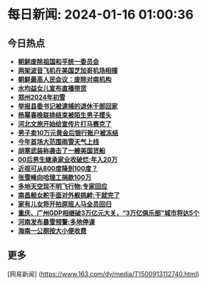 
# 每日新闻: 2024-01-16 01:00:36
## 今日热点

- **[朝鲜废除祖国和平统一委员会](https://www.163.com/search?keyword=%E6%9C%9D%E9%B2%9C%E5%BA%9F%E9%99%A4%E7%A5%96%E5%9B%BD%E5%92%8C%E5%B9%B3%E7%BB%9F%E4%B8%80%E5%A7%94%E5%91%98%E4%BC%9A)**
- **[两架波音飞机在美国芝加哥机场相撞](https://www.163.com/search?keyword=%E4%B8%A4%E6%9E%B6%E6%B3%A2%E9%9F%B3%E9%A3%9E%E6%9C%BA%E5%9C%A8%E7%BE%8E%E5%9B%BD%E8%8A%9D%E5%8A%A0%E5%93%A5%E6%9C%BA%E5%9C%BA%E7%9B%B8%E6%92%9E)**
- **[朝鲜最高人民会议：废除对南机构](https://www.163.com/search?keyword=%E6%9C%9D%E9%B2%9C%E6%9C%80%E9%AB%98%E4%BA%BA%E6%B0%91%E4%BC%9A%E8%AE%AE%EF%BC%9A%E5%BA%9F%E9%99%A4%E5%AF%B9%E5%8D%97%E6%9C%BA%E6%9E%84)**
- **[水均益女儿宣布直播带货](https://www.163.com/search?keyword=%E6%B0%B4%E5%9D%87%E7%9B%8A%E5%A5%B3%E5%84%BF%E5%AE%A3%E5%B8%83%E7%9B%B4%E6%92%AD%E5%B8%A6%E8%B4%A7)**
- **[郑州2024年初雪](https://www.163.com/search?keyword=%E9%83%91%E5%B7%9E2024%E5%B9%B4%E5%88%9D%E9%9B%AA)**
- **[举报县委书记被逮捕的退休干部回家](https://www.163.com/search?keyword=%E4%B8%BE%E6%8A%A5%E5%8E%BF%E5%A7%94%E4%B9%A6%E8%AE%B0%E8%A2%AB%E9%80%AE%E6%8D%95%E7%9A%84%E9%80%80%E4%BC%91%E5%B9%B2%E9%83%A8%E5%9B%9E%E5%AE%B6)**
- **[杨幂春晚联排结束被陌生男子摸头](https://www.163.com/search?keyword=%E6%9D%A8%E5%B9%82%E6%98%A5%E6%99%9A%E8%81%94%E6%8E%92%E7%BB%93%E6%9D%9F%E8%A2%AB%E9%99%8C%E7%94%9F%E7%94%B7%E5%AD%90%E6%91%B8%E5%A4%B4)**
- **[河北文旅开始给宣传片打马赛克了](https://www.163.com/search?keyword=%E6%B2%B3%E5%8C%97%E6%96%87%E6%97%85%E5%BC%80%E5%A7%8B%E7%BB%99%E5%AE%A3%E4%BC%A0%E7%89%87%E6%89%93%E9%A9%AC%E8%B5%9B%E5%85%8B%E4%BA%86)**
- **[男子卖10万元黄金后银行账户被冻结](https://www.163.com/search?keyword=%E7%94%B7%E5%AD%90%E5%8D%9610%E4%B8%87%E5%85%83%E9%BB%84%E9%87%91%E5%90%8E%E9%93%B6%E8%A1%8C%E8%B4%A6%E6%88%B7%E8%A2%AB%E5%86%BB%E7%BB%93)**
- **[今年首场大范围雨雪天气上线](https://www.163.com/search?keyword=%E4%BB%8A%E5%B9%B4%E9%A6%96%E5%9C%BA%E5%A4%A7%E8%8C%83%E5%9B%B4%E9%9B%A8%E9%9B%AA%E5%A4%A9%E6%B0%94%E4%B8%8A%E7%BA%BF)**
- **[胡塞武装称袭击了一艘美国货船](https://www.163.com/search?keyword=%E8%83%A1%E5%A1%9E%E6%AD%A6%E8%A3%85%E7%A7%B0%E8%A2%AD%E5%87%BB%E4%BA%86%E4%B8%80%E8%89%98%E7%BE%8E%E5%9B%BD%E8%B4%A7%E8%88%B9)**
- **[00后男生继承家业收破烂:年入20万](https://www.163.com/search?keyword=00%E5%90%8E%E7%94%B7%E7%94%9F%E7%BB%A7%E6%89%BF%E5%AE%B6%E4%B8%9A%E6%94%B6%E7%A0%B4%E7%83%82+%E5%B9%B4%E5%85%A520%E4%B8%87)**
- **[近视可从800度降到100度？](https://www.163.com/search?keyword=%E8%BF%91%E8%A7%86%E5%8F%AF%E4%BB%8E800%E5%BA%A6%E9%99%8D%E5%88%B0100%E5%BA%A6%EF%BC%9F)**
- **[张雪峰向哈理工捐款100万](https://www.163.com/search?keyword=%E5%BC%A0%E9%9B%AA%E5%B3%B0%E5%90%91%E5%93%88%E7%90%86%E5%B7%A5%E6%8D%90%E6%AC%BE100%E4%B8%87)**
- **[多地天空现不明飞行物:专家回应](https://www.163.com/search?keyword=%E5%A4%9A%E5%9C%B0%E5%A4%A9%E7%A9%BA%E7%8E%B0%E4%B8%8D%E6%98%8E%E9%A3%9E%E8%A1%8C%E7%89%A9+%E4%B8%93%E5%AE%B6%E5%9B%9E%E5%BA%94)**
- **[南昌舰女舵手面对外舰挑衅:干就完了](https://www.163.com/search?keyword=%E5%8D%97%E6%98%8C%E8%88%B0%E5%A5%B3%E8%88%B5%E6%89%8B%E9%9D%A2%E5%AF%B9%E5%A4%96%E8%88%B0%E6%8C%91%E8%A1%85%3A%E5%B9%B2%E5%B0%B1%E5%AE%8C%E4%BA%86)**
- **[家有儿女将开拍原班人马全员回归](https://www.163.com/search?keyword=%E5%AE%B6%E6%9C%89%E5%84%BF%E5%A5%B3%E5%B0%86%E5%BC%80%E6%8B%8D%E5%8E%9F%E7%8F%AD%E4%BA%BA%E9%A9%AC%E5%85%A8%E5%91%98%E5%9B%9E%E5%BD%92)**
- **[重庆、广州GDP相继破3万亿元大关，“3万亿俱乐部”城市将达5个](https://www.163.com/search?keyword=%E9%87%8D%E5%BA%86%E3%80%81%E5%B9%BF%E5%B7%9EGDP%E7%9B%B8%E7%BB%A7%E7%A0%B43%E4%B8%87%E4%BA%BF%E5%85%83%E5%A4%A7%E5%85%B3%EF%BC%8C%E2%80%9C3%E4%B8%87%E4%BA%BF%E4%BF%B1%E4%B9%90%E9%83%A8%E2%80%9D%E5%9F%8E%E5%B8%82%E5%B0%86%E8%BE%BE5%E4%B8%AA)**
- **[河南发布暴雪预警:多地停课](https://www.163.com/search?keyword=%E6%B2%B3%E5%8D%97%E5%8F%91%E5%B8%83%E6%9A%B4%E9%9B%AA%E9%A2%84%E8%AD%A6+%E5%A4%9A%E5%9C%B0%E5%81%9C%E8%AF%BE)**
- **[海南一公厕按大小便收费](https://www.163.com/search?keyword=%E6%B5%B7%E5%8D%97%E4%B8%80%E5%85%AC%E5%8E%95%E6%8C%89%E5%A4%A7%E5%B0%8F%E4%BE%BF%E6%94%B6%E8%B4%B9)**

## 更多
[网易新闻] (https://www.163.com/dy/media/T1500913112740.html)
